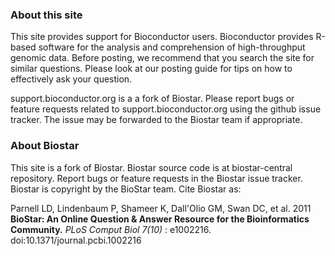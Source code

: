 
### About this site

This site provides support for Bioconductor users. Bioconductor provides
R-based software for the analysis and comprehension of high-throughput genomic
data. Before posting, we recommend that you search the site for similar
questions. Please look at our posting guide for tips on how to effectively ask
your question.

support.bioconductor.org is a a fork of Biostar. Please report bugs or feature
requests related to support.bioconductor.org using the github issue tracker.
The issue may be forwarded to the Biostar team if appropriate.

### About Biostar

This site is a fork of Biostar. Biostar source code is at biostar-central
repository. Report bugs or feature requests in the Biostar  issue tracker.
Biostar is copyright by the BioStar team. Cite Biostar as:

Parnell LD, Lindenbaum P, Shameer K, Dall'Olio GM, Swan DC, et al. 2011
**BioStar: An Online Question & Answer Resource for the Bioinformatics
Community.**  _PLoS Comput Biol 7(10)_ : e1002216.
doi:10.1371/journal.pcbi.1002216